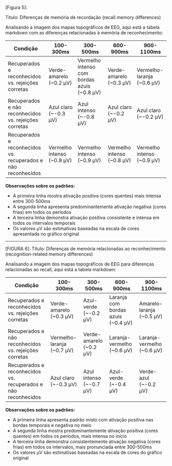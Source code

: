 [Figura 5]:

Titulo: Diferenças de memória de recordação (recall memory differences)

Analisando a imagem dos mapas topográficos de EEG, aqui está a tabela markdown com as diferenças relacionadas à memória de reconhecimento:

| Condição                                                      | 100-300ms                  | 300-500ms                                   | 600-900ms                  | 900-1100ms                 |
| ------------------------------------------------------------- | -------------------------- | ------------------------------------------- | -------------------------- | -------------------------- |
| Recuperados e reconhecidos vs. rejeições corretas             | Verde-amarelo (~0.2 μV)    | Vermelho intenso com bordas azuis (~0.8 μV) | Verde-amarelo (~0.3 μV)    | Vermelho-laranja (~0.6 μV) |
| Recuperados e não reconhecidos vs. rejeições corretas         | Azul claro (~-0.3 μV)      | Azul intenso (~-0.8 μV)                     | Azul claro (~-0.2 μV)      | Azul claro (~-0.2 μV)      |
| Recuperados e reconhecidos vs. recuperados e não reconhecidos | Vermelho intenso (~0.8 μV) | Vermelho intenso (~0.9 μV)                  | Vermelho intenso (~0.8 μV) | Vermelho intenso (~0.9 μV) |

**Observações sobre os padrões:**

- A primeira linha mostra ativação positiva (cores quentes) mais intensa entre 300-500ms
- A segunda linha apresenta predominantemente ativação negativa (cores frias) em todos os períodos
- A terceira linha demonstra ativação positiva consistente e intensa em todos os intervalos temporais
- Os valores μV são estimativas baseadas na escala de cores apresentada no gráfico original

---

[FIGURA 6]:
Título: Diferenças de memória relacionadas ao reconhecimento (recognition-related memory differences)

Analisando a imagem dos mapas topográficos de EEG para diferenças relacionadas ao recall, aqui está a tabela markdown:

| Condição                                                      | 100-300ms                  | 300-500ms               | 600-900ms                          | 900-1100ms                 |
| ------------------------------------------------------------- | -------------------------- | ----------------------- | ---------------------------------- | -------------------------- |
| Recuperados e reconhecidos vs. rejeições corretas             | Verde-amarelo (~0.3 μV)    | Azul-verde (~-0.2 μV)   | Laranja com bordas azuis (~0.4 μV) | Amarelo-laranja (~0.5 μV)  |
| Recuperados e não reconhecidos vs. rejeições corretas         | Vermelho-laranja (~0.7 μV) | Verde-amarelo (~0.2 μV) | Laranja-vermelho (~0.6 μV)         | Laranja-vermelho (~0.6 μV) |
| Recuperados e reconhecidos vs. recuperados e não reconhecidos | Azul claro (~-0.3 μV)      | Azul intenso (~-0.7 μV) | Azul-verde (~-0.4 μV)              | Verde-azul (~-0.2 μV)      |

**Observações sobre os padrões:**

- A primeira linha apresenta padrão misto com ativação positiva nas bordas temporais e negativa no meio
- A segunda linha mostra predominantemente ativação positiva (cores quentes) em todos os períodos, mais intensa no início
- A terceira linha demonstra consistentemente ativação negativa (cores frias) em todos os intervalos, mais pronunciada entre 300-500ms
- Os valores μV são estimativas baseadas na escala de cores do gráfico original
